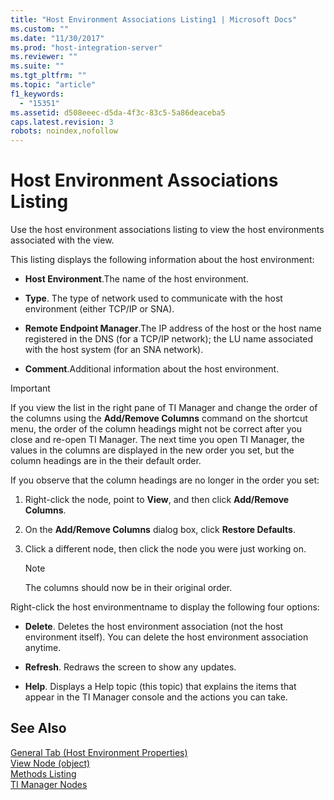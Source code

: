 ```yaml
---
title: "Host Environment Associations Listing1 | Microsoft Docs"
ms.custom: ""
ms.date: "11/30/2017"
ms.prod: "host-integration-server"
ms.reviewer: ""
ms.suite: ""
ms.tgt_pltfrm: ""
ms.topic: "article"
f1_keywords: 
  - "15351"
ms.assetid: d508eeec-d5da-4f3c-83c5-5a86deaceba5
caps.latest.revision: 3
robots: noindex,nofollow
---
```

# Host Environment Associations Listing
Use the host environment associations listing to view the host environments associated with the view.  
  
 This listing displays the following information about the host environment:  
  
-   **Host Environment**.The name of the host environment.  
  
-   **Type**. The type of network used to communicate with the host environment (either TCP/IP or SNA).  
  
-   **Remote Endpoint Manager**.The IP address of the host or the host name registered in the DNS (for a TCP/IP network); the LU name associated with the host system (for an SNA network).  
  
-   **Comment**.Additional information about the host environment.  
  
> [!IMPORTANT]
>  If you view the list in the right pane of TI Manager and change the order of the columns using the **Add/Remove Columns** command on the shortcut menu, the order of the column headings might not be correct after you close and re-open TI Manager. The next time you open TI Manager, the values in the columns are displayed in the new order you set, but the column headings are in the their default order.  
  
 If you observe that the column headings are no longer in the order you set:  
  
1.  Right-click the node, point to **View**, and then click **Add/Remove Columns**.  
  
2.  On the **Add/Remove Columns** dialog box, click **Restore Defaults**.  
  
3.  Click a different node, then click the node you were just working on.  
  
    > [!NOTE]
    >  The columns should now be in their original order.  
  
 Right-click the host environmentname to display the following four options:  
  
-   **Delete**. Deletes the host environment association (not the host environment itself). You can delete the host environment association anytime.  
  
-   **Refresh**. Redraws the screen to show any updates.  
  
-   **Help**. Displays a Help topic (this topic) that explains the items that appear in the TI Manager console and the actions you can take.  
  
## See Also  
 [General Tab (Host Environment Properties)](../core/general-tab-host-environment-properties-2.md)   
 [View Node (object)](../core/view-node-object-1.md)   
 [Methods Listing](../core/methods-listing2.md)   
 [TI Manager Nodes](../core/ti-manager-nodes2.md)